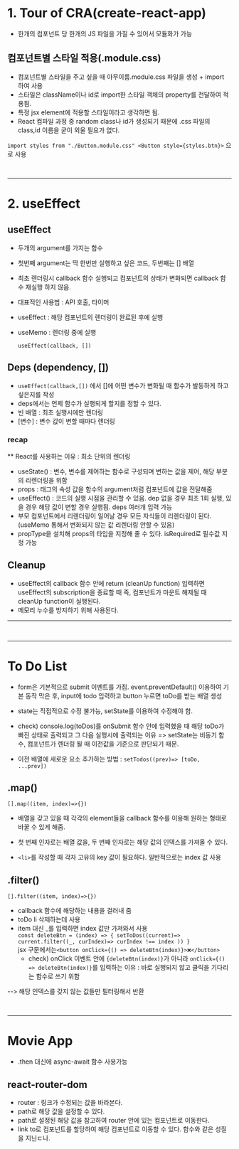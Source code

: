 # 1. Tour of CRA(create-react-app)

- 한개의 컴포넌트 당 한개의 JS 파일을 가질 수 있어서 모듈화가 가능

## 컴포넌트별 스타일 적용(.module.css)

- 컴포넌트별 스타일을 주고 싶을 때 아무이름.module.css 파일을 생성 + import 하여 사용
- 스타일은 className이나 id로 import한 스타일 객체의 property를 전달하여 적용됨.
- 특정 jsx element에 적용할 스타일이라고 생각하면 됨.
- React 컴파일 과정 중 random class나 id가 생성되기 때문에 .css 파일의 class,id 이름을 굳이 외울 필요가 없다.

`import styles from "./Button.module.css" <Button style={styles.btn}>`
으로 사용

<br />

---

# 2. useEffect

## useEffect

- 두개의 argument를 가지는 함수
- 첫번째 argument는 딱 한번만 실행하고 싶은 코드, 두번째는 [] 배열
- 최초 렌더링시 callback 함수 실행되고 컴포넌트의 상태가 변화되면 callback 함수 재실행 하지 않음.
- 대표적인 사용법 : API 호출, 타이머
- useEffect : 해당 컴포넌트의 렌더링이 완료된 후에 실행
- useMemo : 렌더링 중에 실행

  `useEffect(callback, [])`

## Deps (dependency, [])

- `useEffect(callback,[])` 에서 []에 어떤 변수가 변화될 때 함수가 발동하게 하고 싶은지를 작성
- deps에서는 언제 함수가 실행되게 할지를 정할 수 있다.
- 빈 배열 : 최초 실행시에만 렌더링
- [변수] : 변수 값이 변할 때마다 렌더링

### recap

\*\* React를 사용하는 이유 : 최소 단위의 렌더링

- useState() : 변수, 변수를 제어하는 함수로 구성되며 변하는 값을 제어, 해당 부분의 리렌더링을 위함
- props : 태그의 속성 값을 함수의 argument처럼 컴포넌트에 값을 전달해줌
- useEffect() : 코드의 실행 시점을 관리할 수 있음. dep 없을 경우 최초 1회 실행, 있을 경우 해당 값이 변할 경우 실행됨. deps 여러개 입력 가능
- 부모 컴포넌트에서 리렌더링이 일어날 경우 모든 자식들이 리렌더링이 된다. (useMemo 통해서 변화되지 않는 값 리렌더링 안할 수 있음)
- propType을 설치해 props의 타입을 지정해 줄 수 있다. isRequired로 필수값 지정 가능

## Cleanup

- useEffect의 callback 함수 안에 return (cleanUp function) 입력하면 useEffect의 subscription을 종료할 때 즉, 컴포넌트가 마운트 해제될 때 cleanUp function이 실행된다.
- 메모리 누수를 방지하기 위해 사용된다.

---

<br />

---

# To Do List

- form은 기본적으로 submit 이벤트를 가짐. event.preventDefault() 이용하여 기본 동작 막은 후, input에 todo 입력하고 button 누르면 toDo를 받는 배열 생성
- state는 직접적으로 수정 불가능, setState를 이용하여 수정해야 함.
- check) console.log(toDos)를 onSubmit 함수 안에 입력했을 때 해당 toDo가 빠진 상태로 출력되고 그 다음 실행시에 출력되는 이유
  => setState는 비동기 함수, 컴포넌트가 렌더링 될 때 이전값을 기준으로 판단되기 때문.

- 이전 배열에 새로운 요소 추가하는 방법 : `setTodos((prev)=> [toDo, ...prev])`

## .map()

`[].map((item, index)=>{})`

- 배열을 갖고 있을 때 각각의 element들을 callback 함수를 이용해 원하는 형태로 바꿀 수 있게 해줌.
- 첫 번째 인자로는 배열 값을, 두 번째 인자로는 해당 값의 인덱스를 가져올 수 있다.

- `<li>`를 작성할 때 각자 고유의 key 값이 필요하다. 일반적으로는 index 값 사용

## .filter()

`[].filter((item, index)=>{})`

- callback 함수에 해당하는 내용을 걸러내 줌
- toDo li 삭제하는데 사용
- item 대신 _를 입력하면 index 값만 가져와서 사용
  <br/>
  `const deleteBtn = (index) => { setToDos((current)=> current.filter((_, curIndex)=> curIndex !== index )) }`<br /> jsx 구문에서는`<button onClick={() => deleteBtn(index)}>❌</button>`
  <br/>
  - check) onClick 이벤트 안에 `{deleteBtn(index)}`가 아니라 `onClick={() => deleteBtn(index)}`를 입력하는 이유 : 바로 실행되지 않고 클릭을 기다리는 함수로 쓰기 위함

--> 해당 인덱스를 갖지 않는 값들만 필터링해서 반환

<br/>

---

# Movie App

- .then 대신에 async-await 함수 사용가능

## react-router-dom

- router : 링크가 수정되는 값을 바라본다.
- path로 해당 값을 설정할 수 있다.
- path로 설정된 해당 값을 참고하여 router 안에 있는 컴포넌트로 이동한다.
- link to로 컴포넌트를 할당하여 해당 컴포넌트로 이동할 수 있다. 함수와 같은 성질을 지닌ㄷ나.
